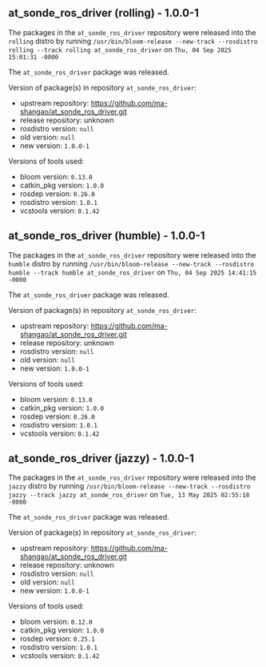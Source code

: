 ## at_sonde_ros_driver (rolling) - 1.0.0-1

The packages in the `at_sonde_ros_driver` repository were released into the `rolling` distro by running `/usr/bin/bloom-release --new-track --rosdistro rolling --track rolling at_sonde_ros_driver` on `Thu, 04 Sep 2025 15:01:31 -0000`

The `at_sonde_ros_driver` package was released.

Version of package(s) in repository `at_sonde_ros_driver`:

- upstream repository: https://github.com/ma-shangao/at_sonde_ros_driver.git
- release repository: unknown
- rosdistro version: `null`
- old version: `null`
- new version: `1.0.0-1`

Versions of tools used:

- bloom version: `0.13.0`
- catkin_pkg version: `1.0.0`
- rosdep version: `0.26.0`
- rosdistro version: `1.0.1`
- vcstools version: `0.1.42`


## at_sonde_ros_driver (humble) - 1.0.0-1

The packages in the `at_sonde_ros_driver` repository were released into the `humble` distro by running `/usr/bin/bloom-release --new-track --rosdistro humble --track humble at_sonde_ros_driver` on `Thu, 04 Sep 2025 14:41:15 -0000`

The `at_sonde_ros_driver` package was released.

Version of package(s) in repository `at_sonde_ros_driver`:

- upstream repository: https://github.com/ma-shangao/at_sonde_ros_driver.git
- release repository: unknown
- rosdistro version: `null`
- old version: `null`
- new version: `1.0.0-1`

Versions of tools used:

- bloom version: `0.13.0`
- catkin_pkg version: `1.0.0`
- rosdep version: `0.26.0`
- rosdistro version: `1.0.1`
- vcstools version: `0.1.42`


## at_sonde_ros_driver (jazzy) - 1.0.0-1

The packages in the `at_sonde_ros_driver` repository were released into the `jazzy` distro by running `/usr/bin/bloom-release --new-track --rosdistro jazzy --track jazzy at_sonde_ros_driver` on `Tue, 13 May 2025 02:55:18 -0000`

The `at_sonde_ros_driver` package was released.

Version of package(s) in repository `at_sonde_ros_driver`:

- upstream repository: https://github.com/ma-shangao/at_sonde_ros_driver.git
- release repository: unknown
- rosdistro version: `null`
- old version: `null`
- new version: `1.0.0-1`

Versions of tools used:

- bloom version: `0.12.0`
- catkin_pkg version: `1.0.0`
- rosdep version: `0.25.1`
- rosdistro version: `1.0.1`
- vcstools version: `0.1.42`


